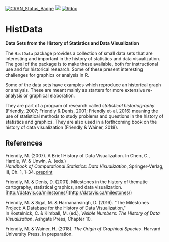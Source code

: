 [![CRAN_Status_Badge](http://www.r-pkg.org/badges/version/HistData)](https://cran.r-project.org/package=HistData)
[![](http://cranlogs.r-pkg.org/badges/grand-total/HistData)](https://cran.r-project.org/package=HistData)
[![Rdoc](http://www.rdocumentation.org/badges/version/HistData)](http://www.rdocumentation.org/packages/HistData)

# HistData

**Data Sets from the History of Statistics and Data Visualization**

The `HistData` package provides a collection of small data sets
that are interesting and important in the history of statistics and data
visualization. The goal of the package is to make these available, both for
instructional use and for historical research. Some of these present interesting
challenges for graphics or analysis in R.

Some of the data sets have examples which reproduce an historical graph or analysis.
These are meant mainly as starters for more extensive re-analysis or graphical
elaboration. 

They are part of a program of research called *statistical historiography*
(Friendly, 2007; Friendly & Denis, 2001; Friendly et-al, 2016)
meaning the use of statistical methods to study problems and questions in the
history of statistics and graphics. They are also used in a forthcoming book on the history
of data visualization (Friendly & Wainer, 2018).

## References

Friendly, M. (2007). A Brief History of Data Visualization.
In Chen, C., Hardle, W. & Unwin, A. (eds.)  
*Handbook of Computational Statistics: Data Visualization*, Springer-Verlag, III, Ch. 1, 1-34.
[preprint](http://datavis.ca/papers/hbook.pdf)

Friendly, M. & Denis, D. (2001).
Milestones in the history of thematic cartography, statistical graphics, and data visualization.
[http://datavis.ca/milestones/](http://datavis.ca/milestones/)

Friendly, M. & Sigal, M. & Harnanansingh, D. (2016).
"The Milestones Project: A Database for the History of Data Visualization,"  
In Kostelnick, C. & Kimball, M. (ed.),
*Visible Numbers: The History of Data Visualization*, Ashgate Press, Chapter 10.

Friendly, M. & Wainer, H. (2018). *The Origin of Graphical Species*.
Harvard University Press. In preparation.

